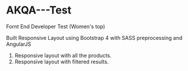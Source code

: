 # AKQA---Test
Fornt End Developer Test (Women's top)

Built Responsive Layout using Bootstrap 4 with SASS preprocessing and AngularJS

1. Responsive layout with all the products.
2. Responsive layout with filtered results.
